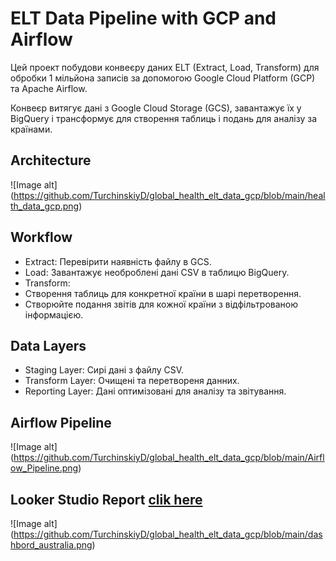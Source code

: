 # ELT Data Pipeline with GCP and Airflow

Цей проект побудови конвеєру даних ELT (Extract, Load, Transform) для обробки 1 мільйона записів за допомогою Google Cloud Platform (GCP) та Apache Airflow. 

Конвеєр витягує дані з Google Cloud Storage (GCS), завантажує їх у BigQuery і трансформує для створення таблиць і подань для аналізу за країнами.

## Architecture
![Image alt] (https://github.com/TurchinskiyD/global_health_elt_data_gcp/blob/main/health_data_gcp.png)

## Workflow
* Extract: Перевірити наявність файлу в GCS.
* Load: Завантажує необроблені дані CSV в таблицю BigQuery.
* Transform:
* Створення таблиць для конкретної країни в шарі перетворення.
* Створюйте подання звітів для кожної країни з відфільтрованою інформацією.

## Data Layers
* Staging Layer: Сирі дані з файлу CSV.
* Transform Layer: Очищені та перетвореня данних.
* Reporting Layer: Дані оптимізовані для аналізу та звітування.

## Airflow Pipeline
![Image alt] (https://github.com/TurchinskiyD/global_health_elt_data_gcp/blob/main/Airflow_Pipeline.png)


## Looker Studio Report [clik here](https://lookerstudio.google.com/reporting/cc05e8f9-8cba-4de1-b3c0-031798483d90)
![Image alt] (https://github.com/TurchinskiyD/global_health_elt_data_gcp/blob/main/dashbord_australia.png)


